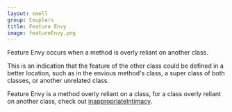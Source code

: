 ```yaml
---
layout: smell
group: Couplers
title: Feature Envy
image: featureEnvy.png
---
```

Feature Envy occurs when a method is overly reliant on another class.

This is an indication that the feature of the other class could be defined in a better location, such as in the envious method's class, a super class of both classes, or another unrelated class.

Feature Envy is a method overly reliant on a class, for a class overly reliant on another class, check out [inappropriateIntimacy](inappropriateIntimacy).